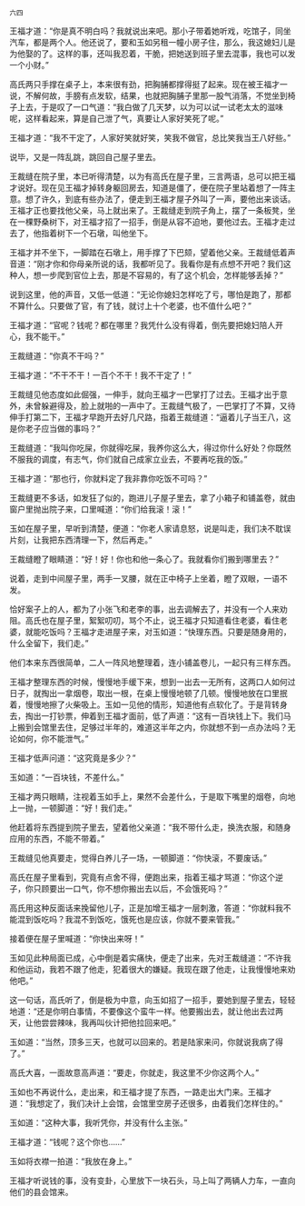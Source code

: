     六四 

   王福才道：“你是真不明白吗？我就说出来吧。那小子带着她听戏，吃馆子，同坐汽车，都是两个人。他还说了，要和玉如另租一幢小房子住，那么，我这媳妇儿是为他娶的了。这样的事，还叫我忍着，干脆，把她送到班子里去混事，我也可以发一个小财。”

   高氏两只手撑在桌子上，本来很有劲，把胸脯都撑得挺了起来。现在被王福才一说，不解何故，手膀有点发软，结果，也就把胸脯子里那一股气消落，不觉坐到椅子上去，于是叹了一口气道：“我白做了几天梦，以为可以试一试老太太的滋味呢，这样看起来，算是自己泄了气，真要让人家好笑死了呢。”

   王福才道：“我不干定了，人家好笑就好笑，笑我不做官，总比笑我当王八好些。”

   说毕，又是一阵乱跳，跳回自己屋子里去。

   王裁缝在院子里，本已听得清楚，以为有高氏在屋子里，三言两语，总可以把王福才说好。现在见王福才掉转身躯回房去，知道是僵了，便在院子里站着想了一阵主意。想了许久，到底有些办法了，便走到王福才屋子外叫了一声，要他出来谈话。王福才正也要找他父亲，马上就出来了。王裁缝走到院子角上，摆了一条板凳，坐在一棵野桑树下，对王福才招了一招手，倒是从容不迫地，要他过去。王福才走过去了，他指着树下一个石墩，叫他坐下。

   王福才并不坐下，一脚踏在石墩上，用手撑了下巴颏，望着他父亲。王裁缝低着声音道：“刚才你和你母亲所说的话，我都听见了。我看你是有点想不开吧？我们这种人，想一步爬到官位上去，那是不容易的，有了这个机会，怎样能够丢掉？”

   说到这里，他的声音，又低一低道：“无论你媳妇怎样吃了亏，哪怕是跑了，那都不算什么。只要做了官，有了钱，就讨上十个老婆，也不值什么吧？”

   王福才道：“官呢？钱呢？都在哪里？我凭什么没有得着，倒先要把媳妇陪人开心，我不能干。”

   王裁缝道：“你真不干吗？”

   王福才道：“不干不干！一百个不干！我不干定了！”

   王裁缝见他态度如此倔强，一伸手，就向王福才一巴掌打了过去。王福才出于意外，未曾躲避得及，脸上就啪的一声中了。王裁缝气极了，一巴掌打了不算，又待伸手打第二下，王福才早跑开去好几尺路，指着王裁缝道：“逼着儿子当王八，这是你老子应当做的事吗？”

   王裁缝道：“我叫你吃屎，你就得吃屎，我养你这么大，得过你什么好处？你既然不服我的调度，有志气，你们就自己成家立业去，不要再吃我的饭。”

   王福才道：“那也行，你就料定了我非靠你吃饭不可吗？”

   王裁缝更不多话，如发狂了似的，跑进儿子屋子里去，拿了小箱子和铺盖卷，就由窗户里抛出院子来，口里喊道：“你们给我滚！滚！”

   玉如在屋子里，早听到清楚，便道：“你老人家请息怒，说是叫走，我们决不耽误片刻，让我把东西清理一下，然后再走。”

   王裁缝瞪了眼睛道：“好！好！你也和他一条心了。我就看你们搬到哪里去？”

   说着，走到中间屋子里，两手一叉腰，就在正中椅子上坐着，瞪了双眼，一语不发。

   恰好案子上的人，都为了小张飞和老李的事，出去调解去了，并没有一个人来劝阻。高氏也在屋子里，絮絮叨叨，骂个不止，说王福才只知道看住老婆，看住老婆，就能吃饭吗？王福才走进屋子来，对玉如道：“快理东西。只要是随身用的，什么全留下，我们走。”

   他们本来东西很简单，二人一阵风地整理着，连小铺盖卷儿，一起只有三样东西。

   王福才整理东西的时候，慢慢地手缓下来，想到一出去一无所有，这两口人如何过日子，就掏出一拿烟卷，取出一根，在桌上慢慢地顿了几顿。慢慢地放在口里抿着，慢慢地擦了火柴吸上。玉如一见他的情形，知道他有点软化了。于是背转身去，掏出一打钞票，伸着到王福才面前，低了声道：“这有一百块钱上下。我们马上搬到会馆里去住，足够过半年的，难道这半年之内，你就想不到一点办法吗？无论如何，你不能泄气。”

   王福才低声问道：“这究竟是多少？”

   玉如道：“一百块钱，不差什么。”

   王福才两只眼睛，注视着玉如手上，果然不会差什么，于是取下嘴里的烟卷，向地上一抛，一顿脚道：“好！我们走。”

   他赶着将东西提到院子里去，望着他父亲道：“我不带什么走，换洗衣服，和随身应用的东西，不能不带着。”

   王裁缝见他真要走，觉得白养儿子一场，一顿脚道：“你快滚，不要废话。”

   高氏在屋子里看到，究竟有点舍不得，便跑出来，指着王福才骂道：“你这个逆子，你只顾要出一口气，你不想你搬出去以后，不会饿死吗？”

   高氏用这种反面话来挽留他儿子，正是加增王福才一层刺激，答道：“你就料我不能混到饭吃吗？我混不到饭吃，饿死也是应该，你就不要来管我。”

   接着便在屋子里喊道：“你快出来呀！”

   玉如见此种局面已成，心中倒是着实痛快，便走了出来，先对王裁缝道：“不许我和他运动，我若不跟了他走，犯着很大的嫌疑。我现在跟了他走，让我慢慢地来劝他吧。”

   这一句话，高氏听了，倒是极为中意，向玉如招了一招手，要她到屋子里去，轻轻地道：“还是你明白事情，不要像这个蛮牛一样。他要搬出去，就让他出去过两天，让他尝尝辣味，我再叫伙计把他拉回来吧。”

   玉如道：“当然，顶多三天，也就可以回来的。若是陆家来问，你就说我病了得了。”

   高氏大喜，一面故意高声道：“要走，你就走，我这里不少你这两个人。”

   玉如也不再说什么，走出来，和王福才提了东西，一路走出大门来。王福才道：“我想定了，我们决计上会馆，会馆里空房子还很多，由着我们怎样住的。”

   玉如道：“这种大事，我听凭你，并没有什么主张。”

   王福才道：“钱呢？这个你也……”

   玉如将衣襟一拍道：“我放在身上。”

   王福才听说钱的事，没有变卦，心里放下一块石头，马上叫了两辆人力车，一直向他们的县会馆来。

